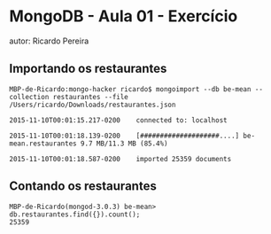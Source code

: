 # MongoDB - Aula 01 - Exercício
autor: Ricardo Pereira

## Importando os restaurantes

```
MBP-de-Ricardo:mongo-hacker ricardo$ mongoimport --db be-mean --collection restaurantes --file /Users/ricardo/Downloads/restaurantes.json

2015-11-10T00:01:15.217-0200	connected to: localhost

2015-11-10T00:01:18.139-0200	[####################....] be-mean.restaurantes	9.7 MB/11.3 MB (85.4%)

2015-11-10T00:01:18.587-0200	imported 25359 documents

```

## Contando os restaurantes

```
MBP-de-Ricardo(mongod-3.0.3) be-mean> db.restaurantes.find({}).count();
25359
```
